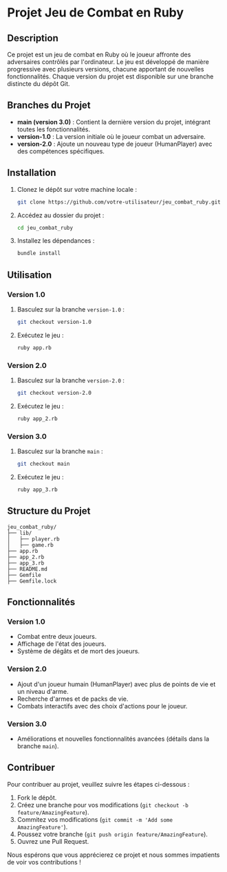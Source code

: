 # Projet Jeu de Combat en Ruby

## Description

Ce projet est un jeu de combat en Ruby où le joueur affronte des adversaires contrôlés par l'ordinateur. Le jeu est développé de manière progressive avec plusieurs versions, chacune apportant de nouvelles fonctionnalités. Chaque version du projet est disponible sur une branche distincte du dépôt Git.

## Branches du Projet

- **main (version 3.0)** : Contient la dernière version du projet, intégrant toutes les fonctionnalités.
- **version-1.0** : La version initiale où le joueur combat un adversaire.
- **version-2.0** : Ajoute un nouveau type de joueur (HumanPlayer) avec des compétences spécifiques.

## Installation

1. Clonez le dépôt sur votre machine locale :
   ```sh
   git clone https://github.com/votre-utilisateur/jeu_combat_ruby.git
   ```
2. Accédez au dossier du projet :
   ```sh
   cd jeu_combat_ruby
   ```
3. Installez les dépendances :
   ```sh
   bundle install
   ```

## Utilisation

### Version 1.0
1. Basculez sur la branche `version-1.0` :
   ```sh
   git checkout version-1.0
   ```
2. Exécutez le jeu :
   ```sh
   ruby app.rb
   ```

### Version 2.0
1. Basculez sur la branche `version-2.0` :
   ```sh
   git checkout version-2.0
   ```
2. Exécutez le jeu :
   ```sh
   ruby app_2.rb
   ```

### Version 3.0
1. Basculez sur la branche `main` :
   ```sh
   git checkout main
   ```
2. Exécutez le jeu :
   ```sh
   ruby app_3.rb
   ```

## Structure du Projet

```
jeu_combat_ruby/
├── lib/
│   ├── player.rb
│   ├── game.rb
├── app.rb
├── app_2.rb
├── app_3.rb
├── README.md
├── Gemfile
├── Gemfile.lock
```

## Fonctionnalités

### Version 1.0
- Combat entre deux joueurs.
- Affichage de l'état des joueurs.
- Système de dégâts et de mort des joueurs.

### Version 2.0
- Ajout d'un joueur humain (HumanPlayer) avec plus de points de vie et un niveau d'arme.
- Recherche d'armes et de packs de vie.
- Combats interactifs avec des choix d'actions pour le joueur.

### Version 3.0
- Améliorations et nouvelles fonctionnalités avancées (détails dans la branche `main`).

## Contribuer

Pour contribuer au projet, veuillez suivre les étapes ci-dessous :

1. Fork le dépôt.
2. Créez une branche pour vos modifications (`git checkout -b feature/AmazingFeature`).
3. Commitez vos modifications (`git commit -m 'Add some AmazingFeature'`).
4. Poussez votre branche (`git push origin feature/AmazingFeature`).
5. Ouvrez une Pull Request.

Nous espérons que vous apprécierez ce projet et nous sommes impatients de voir vos contributions !